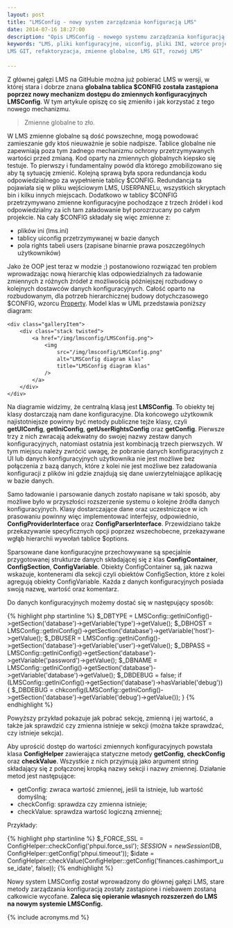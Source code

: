 ```yaml
---
layout: post
title: "LMSConfig - nowy system zarządzania konfiguracją LMS"
date: 2014-07-16 18:27:00
description: "Opis LMSConfig - nowego systemu zarządzania konfiguracją w LMS"
keywords: "LMS, pliki konfiguracyjne, uiconfig, pliki INI, wzorce projektowe,
LMS GIT, refaktoryzacja, zmienne globalne, LMS GIT, rozwój LMS"

---
```


Z głównej gałęzi LMS na GitHubie można już pobierać LMS w wersji, w której stara
i dobrze znana **globalna tablica $CONFIG została zastąpiona poprzez nowy mechanizm
dostępu do zmiennych konfiguracyjnych LMSConfig**. W tym artykule opiszę co się
zmieniło i jak korzystać z tego nowego mechanizmu.

> Zmienne globalne to zło. 

W LMS zmienne globalne są dość powszechne, mogą powodować zamieszanie gdy ktoś 
nieuważnie je sobie nadpisze. Tablice globalne nie zapewniają poza tym
żadnego mechanizmu ochrony przetrzymywanych wartości przed zmianą. Kod oparty na 
zmiennych globalnych kiepsko się testuje. To pierwszy i fundamentalny powód dla 
którego zmobilizowano się aby tą sytuację zmienić. Kolejną sprawą była spora 
redundancja kodu odpowiedzialnego za wypełnienie tablicy $CONFIG. Redundancja ta 
pojawiała się w pliku wejściowym LMS, USERPANELu, wszystkich skryptach bin i kilku 
innych miejscach. Dodatkowo w tablicy $CONFIG przetrzymywano zmienne konfiguracyjne 
pochodzące z trzech źródeł i kod odpowiedzialny za ich tam załadowanie był 
porozrzucany po całym projekcie. Na cały $CONFIG składały się więc zmienne z:

 * plików ini (lms.ini)
 * tablicy uiconfig przetrzymywanej w bazie danych
 * pola rights tabeli users (zapisane binarnie prawa poszczególnych użytkowników)

Jako że OOP jest teraz w modzie ;) postanowiono rozwiązać ten problem wprowadzając
nową hierarchię klas odpowiedzialnych za ładowanie zmiennych z różnych źródeł z 
możliwością późniejszej rozbudowy o kolejnych dostawców danych konfiguracyjnych.
Całość oparto na rozbudowanym, dla potrzeb hierarchicznej budowy dotychczasowego 
$CONFIG, wzorcu [Property](http://phpedia.pl/wiki/Property). Model klas w UML 
przedstawia poniższy diagram:

<div class="gallery">

    <div class="galleryItem">
        <div class="stack twisted">
            <a href="/img/lmsconfig/LMSConfig.png">
                <img
                    src="/img/lmsconfig/LMSConfig.png"
                    alt="LMSConfig diagram klas"
                    title="LMSConfig diagram klas"
                />
            </a>
        </div>
    </div>

</div>

Na diagramie widzimy, że centralną klasą jest **LMSConfig**. To obiekty tej klasy 
dostarczają nam dane konfiguracyjne. Dla końcowego użytkownik najistotniejsze 
powinny być metody publiczne tejże klasy, czyli **getUIConfig**, **getIniConfig**, 
**getUserRightsConfig** oraz **getConfig**. Pierwsze trzy z nich zwracają adekwatny do 
swojej nazwy zestaw danych konfiguracyjnych, natomiast ostatnia jest kombinacją 
trzech pierwszych. W tym miejscu należy zwrócić uwagę, że pobranie danych 
konfiguracyjnych z UI lub danych konfiguracyjnych użytkownika nie jest możliwe 
bez połączenia z bazą danych, które z kolei nie jest możliwe bez załadowania 
konfiguracji z plików ini gdzie znajdują się dane uwierzytelniające aplikację w 
bazie danych.

Samo ładowanie i parsowanie danych zostało napisane w taki sposób, aby możliwe
było w przyszłości rozszerzenie systemu o kolejne źródła danych konfiguracyjnych.
Klasy dostarczające dane oraz uczestniczące w ich prasowaniu powinny więc 
implementować interfejsy, odpowiednio, **ConfigProviderInterface** oraz 
**ConfigParserInterface**. Przewidziano także przekazywanie specyficznych opcji
poprzez wszechobecne, przekazywane wgłąb hierarchii wywołań tablice $options.

Sparsowane dane konfiguracyjne przechowywane są specjalnie przygotowanej 
strukturze danych składającej się z klas **ConfigContainer**, **ConfigSection**, 
**ConfigVariable**. Obiekty ConfigContainer są, jak nazwa wskazuje, kontenerami dla
sekcji czyli obiektów ConfigSection, które z kolei agregują obiekty ConfigVariable.
Każda z danych konfiguracyjnych posiada swoją nazwę, wartość oraz komentarz.

Do danych konfiguracyjnych możemy dostać się w następujący sposób:

{% highlight php startinline %}
$_DBTYPE = LMSConfig::getIniConfig()->getSection('database')->getVariable('type')->getValue();
$_DBHOST = LMSConfig::getIniConfig()->getSection('database')->getVariable('host')->getValue();
$_DBUSER = LMSConfig::getIniConfig()->getSection('database')->getVariable('user')->getValue();
$_DBPASS = LMSConfig::getIniConfig()->getSection('database')->getVariable('password')->getValue();
$_DBNAME = LMSConfig::getIniConfig()->getSection('database')->getVariable('database')->getValue();
$_DBDEBUG = false;
if (LMSConfig::getIniConfig()->getSection('database')->hasVariable('debug')) {
        $_DBDEBUG = chkconfig(LMSConfig::getIniConfig()->getSection('database')->getVariable('debug')->getValue());
}
{% endhighlight %}

Powyższy przykład pokazuje jak pobrać sekcję, zmienną i jej wartość, a także jak
sprawdzić czy zmienna istnieje w sekcji (można także sprawdzać, czy istnieje
sekcja).

Aby uprościć dostęp do wartości zmiennych konfiguracyjnych powstała klasa 
**ConfigHelper** zawierająca statyczne metody **getConfig**, **checkConfig** oraz
**checkValue**. Wszystkie z nich przyjmują jako argument string składający się
z połączonej kropką nazwy sekcji i nazwy zmiennej. Działanie metod jest następujące:

 * getConfig: zwraca wartość zmiennej, jeśli ta istnieje, lub wartość domyślną;
 * checkConfig: sprawdza czy zmienna istnieje;
 * checkValue: sprawdza wartość logiczną zmiennej;

Przykłady:

{% highlight php startinline %}
$_FORCE_SSL = ConfigHelper::checkConfig('phpui.force_ssl');
$SESSION = new Session($DB, ConfigHelper::getConfig('phpui.timeout'));
$idate = ConfigHelper::checkValue(ConfigHelper::getConfig('finances.cashimport_use_idate', false));
{% endhighlight %}

Nowy system LMSConfig został wprowadzony do głównej gałęzi LMS, stare metody 
zarządzania konfiguracją zostały zastąpione i niebawem zostaną całkowicie wycofane.
**Zaleca się opieranie własnych rozszerzeń do LMS na nowym systemie LMSConfig.**

{% include acronyms.md %}